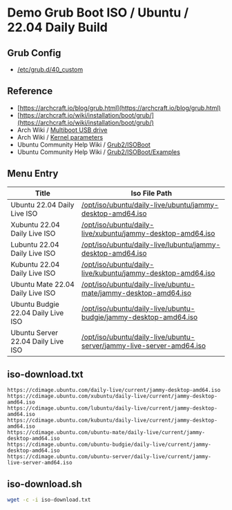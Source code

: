 

# Demo Grub Boot ISO / Ubuntu / 22.04 Daily Build


## Grub Config

* [/etc/grub.d/40_custom](40_custom)


## Reference

* [https://archcraft.io/blog/grub.html](https://archcraft.io/blog/grub.html)
* [https://archcraft.io/wiki/installation/boot/grub/](https://archcraft.io/wiki/installation/boot/grub/)
* Arch Wiki / [Multiboot USB drive](https://wiki.archlinux.org/title/Multiboot_USB_drive#Configuring_GRUB)
* Arch Wiki / [Kernel parameters](https://wiki.archlinux.org/title/Kernel_parameters#GRUB)
* Ubuntu Community Help Wiki / [Grub2/ISOBoot](https://help.ubuntu.com/community/Grub2/ISOBoot)
* Ubuntu Community Help Wiki / [Grub2/ISOBoot/Examples](https://help.ubuntu.com/community/Grub2/ISOBoot/Examples)


## Menu Entry

| Title | Iso File Path |
| --- | --- |
| Ubuntu 22.04 Daily Live ISO | [/opt/iso/ubuntu/daily-live/ubuntu/jammy-desktop-amd64.iso](https://cdimage.ubuntu.com/daily-live/current/jammy-desktop-amd64.iso) |
| Xubuntu 22.04 Daily Live ISO | [/opt/iso/ubuntu/daily-live/xubuntu/jammy-desktop-amd64.iso](https://cdimage.ubuntu.com/xubuntu/daily-live/current/jammy-desktop-amd64.iso) |
| Lubuntu 22.04 Daily Live ISO | [/opt/iso/ubuntu/daily-live/lubuntu/jammy-desktop-amd64.iso](https://cdimage.ubuntu.com/lubuntu/daily-live/current/jammy-desktop-amd64.iso) |
| Kubuntu 22.04 Daily Live ISO | [/opt/iso/ubuntu/daily-live/kubuntu/jammy-desktop-amd64.iso](https://cdimage.ubuntu.com/kubuntu/daily-live/current/jammy-desktop-amd64.iso) |
| Ubuntu Mate 22.04 Daily Live ISO | [/opt/iso/ubuntu/daily-live/ubuntu-mate/jammy-desktop-amd64.iso](https://cdimage.ubuntu.com/ubuntu-mate/daily-live/current/jammy-desktop-amd64.iso) |
| Ubuntu Budgie 22.04 Daily Live ISO | [/opt/iso/ubuntu/daily-live/ubuntu-budgie/jammy-desktop-amd64.iso](https://cdimage.ubuntu.com/ubuntu-budgie/daily-live/current/jammy-desktop-amd64.iso) |
| Ubuntu Server 22.04 Daily Live ISO | [/opt/iso/ubuntu/daily-live/ubuntu-server/jammy-live-server-amd64.iso](https://cdimage.ubuntu.com/ubuntu-server/daily-live/current/jammy-live-server-amd64.iso) |


## iso-download.txt

```
https://cdimage.ubuntu.com/daily-live/current/jammy-desktop-amd64.iso
https://cdimage.ubuntu.com/xubuntu/daily-live/current/jammy-desktop-amd64.iso
https://cdimage.ubuntu.com/lubuntu/daily-live/current/jammy-desktop-amd64.iso
https://cdimage.ubuntu.com/kubuntu/daily-live/current/jammy-desktop-amd64.iso
https://cdimage.ubuntu.com/ubuntu-mate/daily-live/current/jammy-desktop-amd64.iso
https://cdimage.ubuntu.com/ubuntu-budgie/daily-live/current/jammy-desktop-amd64.iso
https://cdimage.ubuntu.com/ubuntu-server/daily-live/current/jammy-live-server-amd64.iso
```


## iso-download.sh

``` sh
wget -c -i iso-download.txt
```
